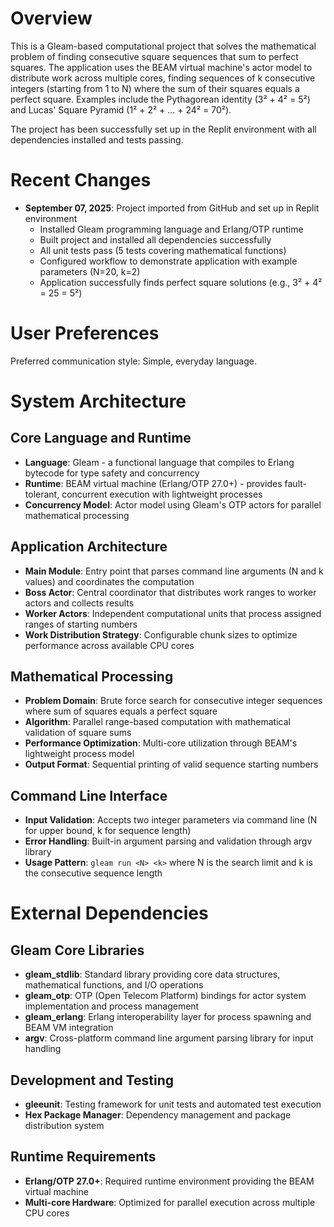 # Overview

This is a Gleam-based computational project that solves the mathematical problem of finding consecutive square sequences that sum to perfect squares. The application uses the BEAM virtual machine's actor model to distribute work across multiple cores, finding sequences of k consecutive integers (starting from 1 to N) where the sum of their squares equals a perfect square. Examples include the Pythagorean identity (3² + 4² = 5²) and Lucas' Square Pyramid (1² + 2² + ... + 24² = 70²).

The project has been successfully set up in the Replit environment with all dependencies installed and tests passing.

# Recent Changes

- **September 07, 2025**: Project imported from GitHub and set up in Replit environment
  - Installed Gleam programming language and Erlang/OTP runtime 
  - Built project and installed all dependencies successfully
  - All unit tests pass (5 tests covering mathematical functions)
  - Configured workflow to demonstrate application with example parameters (N=20, k=2)
  - Application successfully finds perfect square solutions (e.g., 3² + 4² = 25 = 5²)

# User Preferences

Preferred communication style: Simple, everyday language.

# System Architecture

## Core Language and Runtime
- **Language**: Gleam - a functional language that compiles to Erlang bytecode for type safety and concurrency
- **Runtime**: BEAM virtual machine (Erlang/OTP 27.0+) - provides fault-tolerant, concurrent execution with lightweight processes
- **Concurrency Model**: Actor model using Gleam's OTP actors for parallel mathematical processing

## Application Architecture
- **Main Module**: Entry point that parses command line arguments (N and k values) and coordinates the computation
- **Boss Actor**: Central coordinator that distributes work ranges to worker actors and collects results
- **Worker Actors**: Independent computational units that process assigned ranges of starting numbers
- **Work Distribution Strategy**: Configurable chunk sizes to optimize performance across available CPU cores

## Mathematical Processing
- **Problem Domain**: Brute force search for consecutive integer sequences where sum of squares equals a perfect square
- **Algorithm**: Parallel range-based computation with mathematical validation of square sums
- **Performance Optimization**: Multi-core utilization through BEAM's lightweight process model
- **Output Format**: Sequential printing of valid sequence starting numbers

## Command Line Interface
- **Input Validation**: Accepts two integer parameters via command line (N for upper bound, k for sequence length)
- **Error Handling**: Built-in argument parsing and validation through argv library
- **Usage Pattern**: `gleam run <N> <k>` where N is the search limit and k is the consecutive sequence length

# External Dependencies

## Gleam Core Libraries
- **gleam_stdlib**: Standard library providing core data structures, mathematical functions, and I/O operations
- **gleam_otp**: OTP (Open Telecom Platform) bindings for actor system implementation and process management
- **gleam_erlang**: Erlang interoperability layer for process spawning and BEAM VM integration
- **argv**: Cross-platform command line argument parsing library for input handling

## Development and Testing
- **gleeunit**: Testing framework for unit tests and automated test execution
- **Hex Package Manager**: Dependency management and package distribution system

## Runtime Requirements
- **Erlang/OTP 27.0+**: Required runtime environment providing the BEAM virtual machine
- **Multi-core Hardware**: Optimized for parallel execution across multiple CPU cores